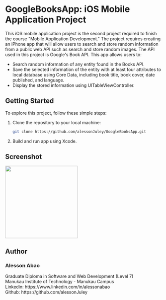 # GoogleBooksApp: iOS Mobile Application Project

This iOS mobile application project is the second project required to finish the course "Mobile Application Development." The project requires creating an iPhone app that will allow users to search and store random information from a public web API such as search and store random images. The API used in this project is Google's Book API. This app allows users to: 
* Search random information of any entity found in the Books API.
* Save the selected information of the entity with at least four attributes to local database using Core Data, including book title, book cover, date published, and language.
* Display the stored information using UITableViewController.

## Getting Started

To explore this project, follow these simple steps:

1. Clone the repository to your local machine:
   ```bash
   git clone https://github.com/alessonJuley/GoogleBooksApp.git
2. Build and run app using Xcode.

## Screenshot
<img width="233" src="https://github.com/alessonJuley/GoogleBooksApp/assets/92022487/e56c121f-e7a0-4948-a4f3-fa8dc2467232">

## Author
<h3>Alesson Abao</h3>
Graduate Diploma in Software and Web Development (Level 7)<br>
Manukau Institute of Technology - Manukau Campus <br>
Linkedin: https://www.linkedin.com/in/alessonabao <br>
Github: https://github.com/alessonJuley <br>
